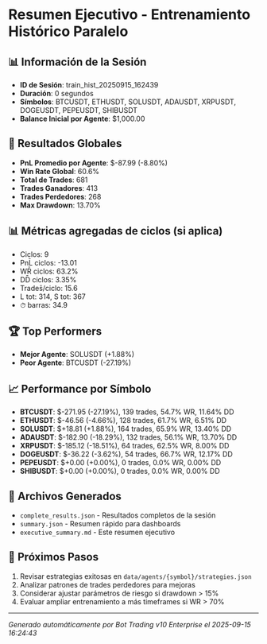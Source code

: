 # Resumen Ejecutivo - Entrenamiento Histórico Paralelo

## 📊 Información de la Sesión
- **ID de Sesión**: train_hist_20250915_162439
- **Duración**: 0 segundos
- **Símbolos**: BTCUSDT, ETHUSDT, SOLUSDT, ADAUSDT, XRPUSDT, DOGEUSDT, PEPEUSDT, SHIBUSDT
- **Balance Inicial por Agente**: $1,000.00

## 🎯 Resultados Globales
- **PnL Promedio por Agente**: $-87.99 (-8.80%)
- **Win Rate Global**: 60.6%
- **Total de Trades**: 681
- **Trades Ganadores**: 413
- **Trades Perdedores**: 268
- **Max Drawdown**: 13.70%

## 📊 Métricas agregadas de ciclos (si aplica)
- Ciclos: 9
- PnL̄ ciclos: -13.01
- WR̄ ciclos: 63.2%
- DD̄ ciclos: 3.35%
- Trades̄/ciclo: 15.6
- L tot: 314, S tot: 367
- ⏱̄ barras: 34.9


## 🏆 Top Performers
- **Mejor Agente**: SOLUSDT (+1.88%)
- **Peor Agente**: BTCUSDT (-27.19%)

## 📈 Performance por Símbolo
- **BTCUSDT**: $-271.95 (-27.19%), 139 trades, 54.7% WR, 11.64% DD
- **ETHUSDT**: $-46.56 (-4.66%), 128 trades, 61.7% WR, 6.51% DD
- **SOLUSDT**: $+18.81 (+1.88%), 164 trades, 65.9% WR, 13.40% DD
- **ADAUSDT**: $-182.90 (-18.29%), 132 trades, 56.1% WR, 13.70% DD
- **XRPUSDT**: $-185.12 (-18.51%), 64 trades, 62.5% WR, 8.00% DD
- **DOGEUSDT**: $-36.22 (-3.62%), 54 trades, 66.7% WR, 12.17% DD
- **PEPEUSDT**: $+0.00 (+0.00%), 0 trades, 0.0% WR, 0.00% DD
- **SHIBUSDT**: $+0.00 (+0.00%), 0 trades, 0.0% WR, 0.00% DD

## 📁 Archivos Generados
- `complete_results.json` - Resultados completos de la sesión
- `summary.json` - Resumen rápido para dashboards
- `executive_summary.md` - Este resumen ejecutivo

## 🎯 Próximos Pasos
1. Revisar estrategias exitosas en `data/agents/{symbol}/strategies.json`
2. Analizar patrones de trades perdedores para mejoras
3. Considerar ajustar parámetros de riesgo si drawdown > 15%
4. Evaluar ampliar entrenamiento a más timeframes si WR > 70%

---
*Generado automáticamente por Bot Trading v10 Enterprise el 2025-09-15 16:24:43*
